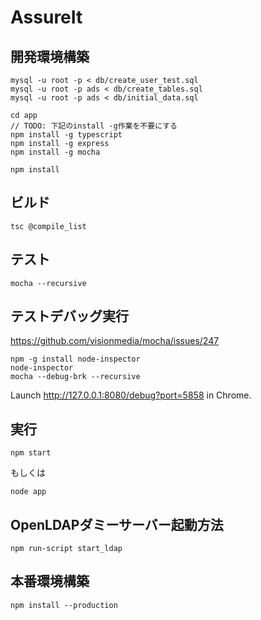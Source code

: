 AssureIt
============

開発環境構築
------------

```
mysql -u root -p < db/create_user_test.sql
mysql -u root -p ads < db/create_tables.sql
mysql -u root -p ads < db/initial_data.sql
 
cd app
// TODO: 下記のinstall -g作業を不要にする
npm install -g typescript  
npm install -g express  
npm install -g mocha 

npm install  
```

ビルド
------------
```
tsc @compile_list
```


テスト
------------
```
mocha --recursive
```

テストデバッグ実行
------------
https://github.com/visionmedia/mocha/issues/247
```
npm -g install node-inspector
node-inspector
mocha --debug-brk --recursive
```
Launch http://127.0.0.1:8080/debug?port=5858 in Chrome.


実行
------------
```
npm start
```

もしくは

```
node app
```
OpenLDAPダミーサーバー起動方法
------------
```
npm run-script start_ldap
```

本番環境構築
------------

```
npm install --production  
```
